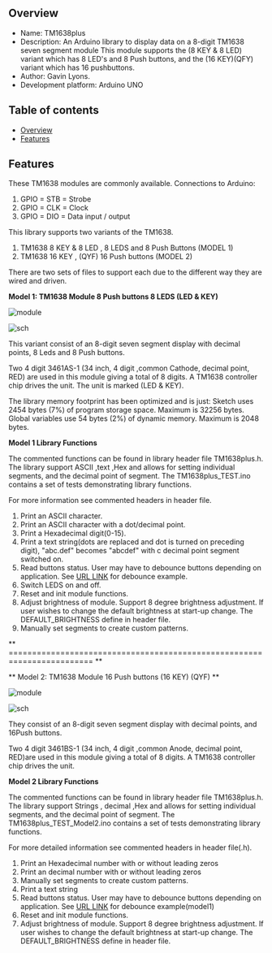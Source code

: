 

Overview
--------------------------------------------
* Name: TM1638plus
* Description: An Arduino library to display data on a 8-digit TM1638 seven segment module
This module supports the (8 KEY & 8 LED) variant which has 8 LED's and 8 Push buttons,
and the (16 KEY)(QFY) variant which has 16 pushbuttons.
* Author: Gavin Lyons.
* Development platform: Arduino UNO


Table of contents
---------------------------

  * [Overview](#overview)
  * [Features](#features)

Features
----------------------


These TM1638 modules are commonly available. Connections to Arduino: 

1. GPIO = STB = Strobe
2. GPIO  = CLK  = Clock
3. GPIO = DIO = Data input / output

This library  supports two variants of the TM1638.

1. TM1638  8 KEY & 8 LED , 8 LEDS and 8 Push Buttons (MODEL 1)
2. TM1638 16 KEY , (QYF) 16 Push buttons (MODEL 2)

There are two sets of files to support each due to the different way they are wired and driven.

**Model 1: TM1638 Module 8 Push buttons 8 LEDS (LED & KEY)**

![ module ](https://github.com/gavinlyonsrepo/pic_16F18446_projects/blob/master/images/TM1638.jpg)

![ sch ](https://github.com/gavinlyonsrepo/pic_16F18446_projects/blob/master/images/TM1638_2.jpg)
 
This variant consist of an 8-digit seven segment display with decimal points,
8 Leds and 8 Push buttons.

Two 4 digit 3461AS-1 (34 inch, 4 digit ,common Cathode,  decimal point, RED) are used in this module
giving a total of 8 digits. A TM1638 controller chip drives the unit.
The unit is marked (LED & KEY).

The library memory footprint has been optimized and is just:
Sketch uses 2454 bytes (7%) of program storage space. Maximum is 32256 bytes.
Global variables use 54 bytes (2%) of dynamic memory. Maximum is 2048 bytes.

**Model 1 Library Functions**

The commented functions can be found in library header file TM1638plus.h.
The library support ASCII ,text ,Hex and allows for setting individual segments,
and the decimal point of segment.
The TM1638plus_TEST.ino contains a set of tests demonstrating library functions.

For more information see commented headers in header file. 

1. Print an ASCII character.
2. Print an ASCII character with a dot/decimal point.
3. Print a Hexadecimal digit(0-15).
4. Print a text string(dots are replaced and dot is turned on preceding digit), 
"abc.def" becomes "abcdef" with c decimal point segment switched on.
5. Read buttons status. User may have to debounce buttons depending on application.
See [URL LINK](https://github.com/gavinlyonsrepo/Arduino_Clock_3) for debounce example.
6. Switch LEDS on and off.
7. Reset and init module functions.
8. Adjust brightness of module. Support 8 degree brightness adjustment.
If user wishes to change the default brightness at start-up change.
The DEFAULT_BRIGHTNESS define in header file. 
9. Manually set segments to create custom patterns.

** ======================================================================== **

** Model 2: TM1638 Module 16 Push buttons (16 KEY) (QYF) **

![ module ](https://github.com/gavinlyonsrepo/TM1638plus/blob/master/extra/images/tm16381.jpg)

![ sch ](https://github.com/gavinlyonsrepo/TM1638plus/blob/master/extra/images/tm16382.jpg)


They consist of an 8-digit seven segment display with decimal points,
and 16Push buttons.

Two 4 digit 3461BS-1 (34 inch, 4 digit ,common Anode,  decimal point, RED)are used in this module
giving a total of 8 digits. A TM1638 controller chip drives the unit.


**Model 2 Library Functions**

The commented functions can be found in library header file TM1638plus.h.
The library support Strings , decimal ,Hex and allows for setting individual segments,
and the decimal point of segment.
The TM1638plus_TEST_Model2.ino contains a set of tests demonstrating library functions.

For more detailed information see commented headers in header file(.h).

1. Print an Hexadecimal number with or without leading zeros
2. Print an decimal number with or without leading zeros
3. Manually set segments to create custom patterns.
4. Print a text string
5. Read buttons status. User may have to debounce buttons depending on application.
See [URL LINK](https://github.com/gavinlyonsrepo/Arduino_Clock_3) for debounce example(model1)
6. Reset and init module functions.
7. Adjust brightness of module. Support 8 degree brightness adjustment.
If user wishes to change the default brightness at start-up change.
The DEFAULT_BRIGHTNESS define in header file. 
